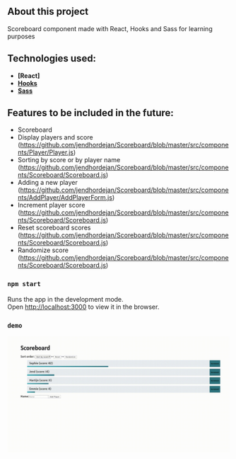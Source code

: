 ## About this project

Scoreboard component made with React, Hooks and Sass for learning purposes

## Technologies used:

- **[React]**  
- **[Hooks](./src/components/Scoreboard/Scoreboard.js)**  
- **[Sass](./src/components/Player/Player.scss)**  

## Features to be included in the future:

- Scoreboard 
- Display players and score (https://github.com/jendhordejan/Scoreboard/blob/master/src/components/Player/Player.js)
- Sorting by score or by player name (https://github.com/jendhordejan/Scoreboard/blob/master/src/components/Scoreboard/Scoreboard.js)
- Adding a new player (https://github.com/jendhordejan/Scoreboard/blob/master/src/components/AddPlayer/AddPlayerForm.js)
- Increment player score (https://github.com/jendhordejan/Scoreboard/blob/master/src/components/Scoreboard/Scoreboard.js)
- Reset scoreboard scores (https://github.com/jendhordejan/Scoreboard/blob/master/src/components/Scoreboard/Scoreboard.js)
- Randomize score (https://github.com/jendhordejan/Scoreboard/blob/master/src/components/Scoreboard/Scoreboard.js)

### `npm start`

Runs the app in the development mode.<br />
Open [http://localhost:3000](http://localhost:3000) to view it in the browser.


### `demo`


![Demo](https://raw.githubusercontent.com/jendhordejan/Scoreboard/master/src/demo/Scoreboard.gif)
